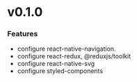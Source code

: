 # v0.1.0

### Features

- configure react-native-navigation.
- configure react-redux, @reduxjs/toolkit
- configure react-native-svg
- configure styled-components
